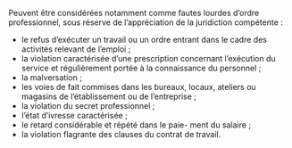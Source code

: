Peuvent être considérées notamment comme fautes lourdes d’ordre professionnel, sous réserve de l’appréciation de la juridiction compétente :
- le refus d’exécuter un travail ou un ordre entrant dans le cadre des activités relevant de l’emploi ;
- la violation caractérisée d’une prescription concernant l’exécution du service et régulièrement portée à la connaissance du personnel ;
- la malversation ;
- les voies de fait commises dans les bureaux, locaux, ateliers ou magasins de l’établissement ou de l’entreprise ;
- la violation du secret professionnel ;
- l’état d’ivresse caractérisée ;
- le retard considérable et répété dans le paie- ment du salaire ;
- la violation flagrante des clauses du contrat de travail.